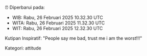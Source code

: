 ⏰ Diperbarui pada:
- WIB: Rabu, 26 Februari 2025 10.32.30 UTC
- WITA: Rabu, 26 Februari 2025 11.32.30 UTC
- WIT: Rabu, 26 Februari 2025 12.32.30 UTC

Kutipan Inspiratif:
"People say me bad, trust me i am the worst!!!"


Kategori: attitude

